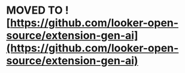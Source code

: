 # MOVED TO ![https://github.com/looker-open-source/extension-gen-ai](https://github.com/looker-open-source/extension-gen-ai)
